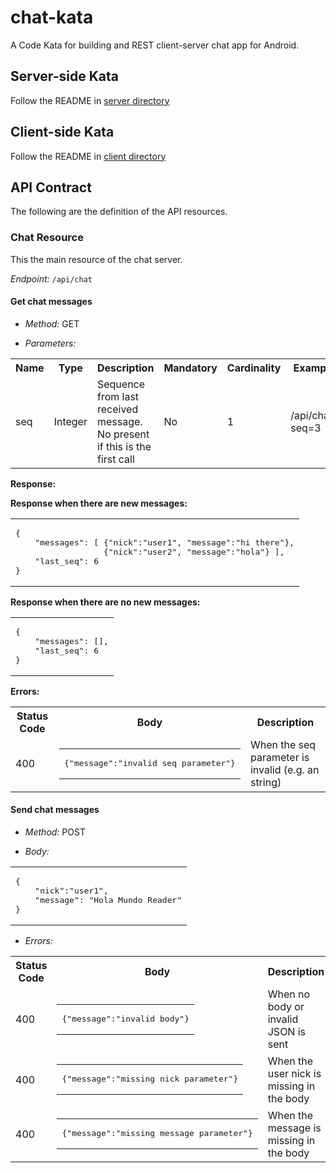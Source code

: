 chat-kata
=========

A Code Kata for building and REST client-server chat app for Android.

Server-side Kata
-----------------

Follow the README in [server directory](/server)

Client-side Kata
-----------------

Follow the README in [client directory](/client/SimpleChat)

API Contract
------------

The following are the definition of the API resources.

### Chat Resource ###

This the main resource of the chat server.

*Endpoint:* ```/api/chat```

#### Get chat messages ####

* *Method:* GET

* *Parameters:*

<table class="confluenceTable"><tbody><tr><th class="confluenceTh">Name</th><th colspan="1" class="confluenceTh">Type</th><th class="confluenceTh">Description</th><th colspan="1" class="confluenceTh">Mandatory</th><th colspan="1" class="confluenceTh">Cardinality</th><th class="confluenceTh">Example</th></tr><tr><td colspan="1" class="confluenceTd">seq</td><td colspan="1" class="confluenceTd">Integer</td><td colspan="1" class="confluenceTd">Sequence from last received message. No present if this is the first call</td><td colspan="1" class="confluenceTd">No</td><td colspan="1" class="confluenceTd">1</td><td colspan="1" class="confluenceTd">/api/chat?seq=3</td></tr></tbody></table><p><strong>Response:</strong></p><p><strong>Response when there are new messages:</strong></p><table class="wysiwyg-macro" data-macro-name="code" data-macro-parameters="language=javascript|title=/api/chat?seq\=4" style="background-image: url(/confluence/plugins/servlet/confluence/placeholder/macro-heading?definition=e2NvZGU6dGl0bGU9L2FwaS9jaGF0P3NlcT00fGxhbmd1YWdlPWphdmFzY3JpcHR9&amp;locale=en_GB&amp;version=2); background-repeat: no-repeat;" data-macro-body-type="PLAIN_TEXT"><tr><td class="wysiwyg-macro-body"><pre>{
    "messages": [ {"nick":"user1", "message":"hi there"},
                  {"nick":"user2", "message":"hola"} ],
    "last_seq": 6
}</pre></td></tr></table><p><strong><strong>Response when there are no new messages:</strong></strong></p><table class="wysiwyg-macro" data-macro-name="code" data-macro-parameters="language=javascript|title=/api/chat?seq\=6" style="background-image: url(/confluence/plugins/servlet/confluence/placeholder/macro-heading?definition=e2NvZGU6dGl0bGU9L2FwaS9jaGF0P3NlcT02fGxhbmd1YWdlPWphdmFzY3JpcHR9&amp;locale=en_GB&amp;version=2); background-repeat: no-repeat;" data-macro-body-type="PLAIN_TEXT"><tr><td class="wysiwyg-macro-body"><pre>{
    "messages": [],
    "last_seq": 6
}</pre></td></tr></table><p><span style="color: rgb(0,0,128);font-size: 10.0pt;line-height: 13.0pt;"> </span></p><p><strong>Errors:</strong><span style="color: rgb(0,0,128);font-size: 10.0pt;line-height: 13.0pt;"> </span></p><table class="confluenceTable"><tbody><tr><th class="confluenceTh">Status Code</th><th class="confluenceTh">Body</th><th class="confluenceTh">Description</th></tr><tr><td colspan="1" class="confluenceTd">400</td><td colspan="1" class="confluenceTd"><table class="wysiwyg-macro" data-macro-name="code" style="background-image: url(/confluence/plugins/servlet/confluence/placeholder/macro-heading?definition=e2NvZGV9&amp;locale=en_GB&amp;version=2); background-repeat: no-repeat;" data-macro-body-type="PLAIN_TEXT"><tr><td class="wysiwyg-macro-body"><pre>{"message":"invalid seq parameter"}</pre></td></tr></table></td><td colspan="1" class="confluenceTd">When the seq parameter is invalid (e.g. an string)</td></tr></tbody></table>

#### Send chat messages ####

* *Method:* POST

* *Body:* 
 <table class="wysiwyg-macro" data-macro-name="code" data-macro-parameters="language=javascript|title=/api/chat?seq\=4" style="background-image: url(/confluence/plugins/servlet/confluence/placeholder/macro-heading?definition=e2NvZGU6dGl0bGU9L2FwaS9jaGF0P3NlcT00fGxhbmd1YWdlPWphdmFzY3JpcHR9&amp;locale=en_GB&amp;version=2); background-repeat: no-repeat;" data-macro-body-type="PLAIN_TEXT"><tr><td class="wysiwyg-macro-body"><pre>{
    "nick":"user1",
	"message": "Hola Mundo Reader"
}</pre></td></tr></table>

* *Errors:*
<table class="confluenceTable"><tbody><tr><th class="confluenceTh">Status Code</th><th class="confluenceTh">Body</th><th class="confluenceTh">Description</th></tr><tr><td colspan="1" class="confluenceTd">400</td><td colspan="1" class="confluenceTd"><table class="wysiwyg-macro" data-macro-name="code" style="background-image: url(/confluence/plugins/servlet/confluence/placeholder/macro-heading?definition=e2NvZGV9&amp;locale=en_GB&amp;version=2); background-repeat: no-repeat;" data-macro-body-type="PLAIN_TEXT"><tr><td class="wysiwyg-macro-body"><pre>{"message":"invalid body"}</pre></td></tr></table></td><td colspan="1" class="confluenceTd">When no body or invalid JSON is sent</td></tr><tr><td colspan="1" class="confluenceTd">400</td><td colspan="1" class="confluenceTd"><table class="wysiwyg-macro" data-macro-name="code" style="background-image: url(/confluence/plugins/servlet/confluence/placeholder/macro-heading?definition=e2NvZGV9&amp;locale=en_GB&amp;version=2); background-repeat: no-repeat;" data-macro-body-type="PLAIN_TEXT"><tr><td class="wysiwyg-macro-body"><pre>{"message":"missing nick parameter"}</pre></td></tr></table></td><td colspan="1" class="confluenceTd">When the user nick is missing in the body</td></tr><tr><td colspan="1" class="confluenceTd">400</td><td colspan="1" class="confluenceTd"><table class="wysiwyg-macro" data-macro-name="code" style="background-image: url(/confluence/plugins/servlet/confluence/placeholder/macro-heading?definition=e2NvZGV9&amp;locale=en_GB&amp;version=2); background-repeat: no-repeat;" data-macro-body-type="PLAIN_TEXT"><tr><td class="wysiwyg-macro-body"><pre>{"message":"missing message parameter"}</pre></td></tr></table></td><td colspan="1" class="confluenceTd">When the message is missing in the body</td></tr></tbody></table>